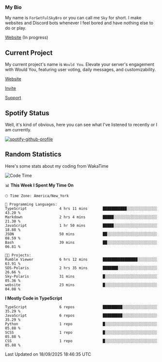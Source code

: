 ### My Bio 

My name is `ForGetFulSkyBro` or you can call me `Sky` for short. I make websites and Discord bots whenever I feel bored and have nothing else to do or play.

[Website](https://forgetful.vercel.app) (In progress)

## Current Project

My current project's name is `Would You`. Elevate your server's engagement with Would You, featuring user voting, daily messages, and customizability.

[Website](https://wouldyoubot.gg)

[Invite](https://wouldyoubot.gg/invite)

[Support](https://wouldyoubot.gg/discord)

## Spotify Status

Well, it's kind of obvious, here you can see what I've listened to recently or I am currently.

[![spotify-github-profile](https://spotify-github-profile.kittinanx.com/api/view?uid=8fw8wluifdebs12yo4k3j0h6c&cover_image=true&theme=novatorem&show_offline=false&background_color=121212&interchange=false&bar_color=53b14f&bar_color_cover=false)](https://github.com/kittinan/spotify-github-profile)


## Random Statistics

Here's some stats about my coding from WakaTime

<!--START_SECTION:waka-->
![Code Time](http://img.shields.io/badge/Code%20Time-1%2C577%20hrs%2025%20mins-blue)

📊 **This Week I Spent My Time On** 

```text
🕑︎ Time Zone: America/New_York

💬 Programming Languages: 
TypeScript               4 hrs 11 mins       ███████████░░░░░░░░░░░░░░   43.20 % 
Markdown                 2 hrs 4 mins        █████░░░░░░░░░░░░░░░░░░░░   21.30 % 
JavaScript               1 hr 50 mins        █████░░░░░░░░░░░░░░░░░░░░   18.88 % 
JSON                     50 mins             ██░░░░░░░░░░░░░░░░░░░░░░░   08.59 % 
Bash                     39 mins             ██░░░░░░░░░░░░░░░░░░░░░░░   06.81 % 

🐱‍💻 Projects: 
Rumble Viewer            6 hrs 12 mins       ████████████████░░░░░░░░░   63.91 % 
SDS-Polaris              2 hrs 35 mins       ███████░░░░░░░░░░░░░░░░░░   26.66 % 
Sky-Polaris              31 mins             █░░░░░░░░░░░░░░░░░░░░░░░░   05.36 % 
website                  23 mins             █░░░░░░░░░░░░░░░░░░░░░░░░   04.08 % 
```

**I Mostly Code in TypeScript** 

```text
TypeScript               6 repos             █████████░░░░░░░░░░░░░░░░   35.29 % 
JavaScript               6 repos             █████████░░░░░░░░░░░░░░░░   35.29 % 
Python                   1 repo              █░░░░░░░░░░░░░░░░░░░░░░░░   05.88 % 
SCSS                     1 repo              █░░░░░░░░░░░░░░░░░░░░░░░░   05.88 % 
CSS                      1 repo              █░░░░░░░░░░░░░░░░░░░░░░░░   05.88 % 
```




 Last Updated on 18/09/2025 18:46:35 UTC
<!--END_SECTION:waka-->
